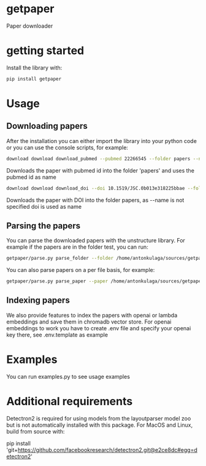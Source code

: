 # getpaper
Paper downloader

# getting started

Install the library with:
```bash
pip install getpaper
```

# Usage
## Downloading papers

After the installation you can either import the library into your python code or you can use the console scripts, for example:
```bash
download download download_pubmed --pubmed 22266545 --folder papers --name pmid
```
Downloads the paper with pubmed id into the folder 'papers' and uses the pubmed id as name
```bash
download download download_doi --doi 10.1519/JSC.0b013e318225bbae --folder papers
```
Downloads the paper with DOI into the folder papers, as --name is not specified doi is used as name

## Parsing the papers

You can parse the downloaded papers with the unstructure library. For example if the papers are in the folder test, you can run:
```bash
getpaper/parse.py parse_folder --folder /home/antonkulaga/sources/getpaper/test
```
You can also parse papers on a per file basis, for example:
```bash
getpaper/parse.py parse_paper --paper /home/antonkulaga/sources/getpaper/test/22266545.pdf
```

## Indexing papers

We also provide features to index the papers with openai or lambda embeddings and save them in chromadb vector store.
For openai embeddings to work you have to create .env file and specify your openai key there, see .env.template as example

# Examples

You can run examples.py to see usage examples

# Additional requirements

Detectron2 is required for using models from the layoutparser model zoo but is not automatically installed with this package. 
For MacOS and Linux, build from source with:

pip install 'git+https://github.com/facebookresearch/detectron2.git@e2ce8dc#egg=detectron2'